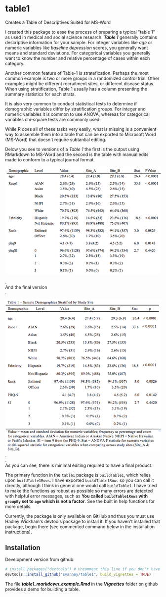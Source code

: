 # table1
Creates a Table of Descriptives Suited for MS-Word

I created this package to ease the process of preparing a typical "table 1" as used in medical and social science research. ***Table 1*** generally contains descriptive information for your sample. For integer variables like *age* or numeric variables like *baseline depression* scores, you generally want means and standard deviations. For categorical variables you generally want to know the number and relative percentage of cases within each category.  

Another common feature of Table-1 is stratefication. Perhaps the most common example is two or more groups in a randomized control trial. Other examples might be different recruitment sites, or different disease status. When using stratification, Table 1 usually has a column presenting the summary statistics for each strata.  

It is also very common to conduct statistical tests to determine if demographic variables differ by stratification groups. For integer and numeric variables it is common to use ANOVA, whereas for categorical variables chi-square tests are commonly used.

While R does all of these tasks very easily, what is missing is a convenient way to assemble them into a table that can be exported to Microsoft Word (MS-Word) that doesn't require subtantial editing.

Delow you see to versions of a *Table 1* the first is the output using RMarkdown to MS-Word and the second is the table with manual edits made to conform to a typical journal format.

![](table1Image_Raw.png)   
  
.  
And the final version  
.  

![](table1Image_Final.png)  
.  
.  
As you can see, there is minimal editing required to have a final product.  

The primary function in the `table1` package is `buildTable1`, which relies upon `buildTable1Rows`. I have exported `buildTable1Rows` so you can call it directly, although I think in general one would call `buildTable1`. I have tried to make the functions as robust as possible so many errors are detected with helpful error messages, such as **You called `buildTable1Rows` with `groupBy` set to `age` which is not a factor**. See the built in help functions for more details.  
  
  
  
Currently, the package is only available on GitHub and thus you must use Hadley Wickham's devtools package to install it. If you haven't installed that package, begin there (see commented command below in the installation instructions).

## Installation

Development version from github:

```R
# install.packages("devtools") # Uncomment this line if you don't have devtools installed already
devtools::install_github("svannoy/table1", build_vignettes = TRUE)
```
  
  
The file ***table1_markdown_example.Rmd*** in the ***Vignettes*** folder on github provides a demo for building a table.
